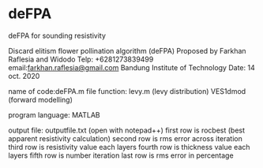 # deFPA
deFPA for sounding resistivity

Discard elitism flower pollination algorithm (deFPA) 
Proposed by Farkhan Raflesia and Widodo
Telp: +6281273839499 email:farkhan.raflesia@gmail.com
Bandung Institute of Technology
Date: 14 oct. 2020

name of code:deFPA.m
file function:
levy.m (levy distribution)
VES1dmod (forward modelling)

program language: MATLAB

output file: outputfile.txt (open with notepad++)
first row is rocbest (best apparent resistivity calculation)
second row is rms error across iteration
third row is resistivity value each layers
fourth row is thickness value each layers
fifth row is number iteration
last row is rms error in percentage
